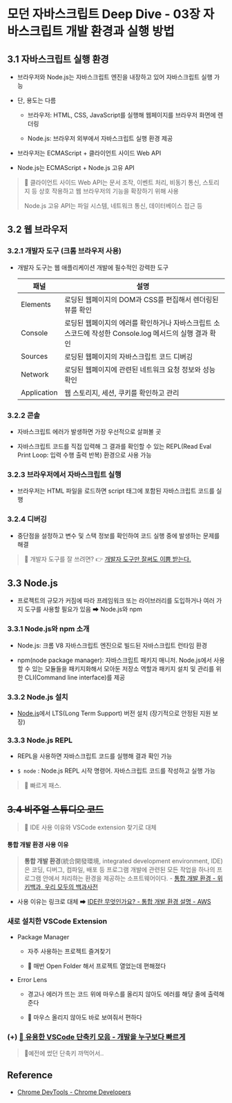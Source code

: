 # 모던 자바스크립트 Deep Dive - 03장 자바스크립트 개발 환경과 실행 방법

## 3.1 자바스크립트 실행 환경

- 브라우저와 Node.js는 자바스크립트 엔진을 내장하고 있어 자바스크립트 실행 가능

- 단, 용도는 다름
  
  - 브라우저: HTML, CSS, JavaScript를 실행해 웹페이지를 브라우저 화면에 렌더링
  
  - Node.js: 브라우저 외부에서 자바스크립트 실행 환경 제공

- 브라우저는 ECMAScript + 클라이언트 사이드 Web API

- Node.js는 ECMAScript + Node.js 고유 API

> 💬 클라이언트 사이드 Web API는 문서 조작, 이벤트 처리, 비동기 통신, 스토리지 등 상호 작용하고 웹 브라우저의 기능을 확장하기 위해 사용
> 
> Node.js 고유 API는 파일 시스템, 네트워크 통신, 데이터베이스 접근 등

## 3.2 웹 브라우저

### 3.2.1 개발자 도구 (크롬 브라우저 사용)

- 개발자 도구는 웹 애플리케이션 개발에 필수적인 강력한 도구
  
  | 패널          | 설명                                                             |
  | ----------- | -------------------------------------------------------------- |
  | Elements    | 로딩된 웹페이지의 DOM과 CSS를 편집해서 렌더링된 뷰를 확인                            |
  | Console     | 로딩된 웹페이지의 에러를 확인하거나 자바스크립트 소스코드에 작성한 Console.log 메서드의 실행 결과 확인 |
  | Sources     | 로딩된 웹페이지의 자바스크립트 코드 디버깅                                        |
  | Network     | 로딩된 웹페이지에 관련된 네트워크 요청 정보와 성능 확인                                |
  | Application | 웹 스토리지, 세션, 쿠키를 확인하고 관리                                        |

### 3.2.2 콘솔

- 자바스크립트 에러가 발생하면 가장 우선적으로 살펴볼 곳

- 자바스크립트 코드를 직접 입력해 그 결과를 확인할 수 있는 REPL(Read Eval Print Loop: 입력 수행 출력 반복) 환경으로 사용 가능

### 3.2.3 브라우저에서 자바스크립트 실행

- 브라우저는 HTML 파일을 로드하면 script 태그에 포함된 자바스크립트 코드를 실행

### 3.2.4 디버깅

- 중단점을 설정하고 변수 및 스택 정보를 확인하여 코드 실행 중에 발생하는 문제를 해결

> 💬 개발자 도구를 잘 쓰려면? 👉 [개발자 도구만 잘써도 이쁨 받는다.](https://velog.io/@leehyunho2001/%EA%B0%9C%EB%B0%9C%EC%9E%90-%EB%8F%84%EA%B5%AC%EB%A7%8C-%EC%9E%98%EC%8D%A8%EB%8F%84-%EC%9D%B4%EC%81%A8-%EB%B0%9B%EB%8A%94%EB%8B%A4)

## 3.3 Node.js

- 프로젝트의 규모가 커짐에 따라 프레임워크 또는 라이브러리를 도입하거나 여러 가지 도구를 사용할 필요가 있음 ➡ Node.js와 npm

### 3.3.1 Node.js와 npm 소개

- Node.js: 크롬 V8 자바스크립트 엔진으로 빌드된 자바스크립트 런타임 환경

- npm(node package manager): 자바스크립트 패키지 매니저. Node.js에서 사용할 수 있는 모듈들을 패키지화해서 모아둔 저장소 역할과 패키지 설치 및 관리를 위한 CLI(Command line interface)를 제공

### 3.3.2 Node.js 설치

- [Node.js](http://nodejs.org)에서 LTS(Long Term Support) 버전 설치 (장기적으로 안정된 지원 보장)

### 3.3.3 Node.js REPL

- REPL을 사용하면 자바스크립트 코드를 실행해 결과 확인 가능

- `$ node` : Node.js REPL 시작 명령어. 자바스크립트 코드를 작성하고 실행 가능

> 💬 빠르게 패스.

## ~~3.4 비주얼 스튜디오 코드~~

> 💬 IDE 사용 이유와 VSCode extension 찾기로 대체

#### 통합 개발 환경 사용 이유

> **통합 개발 환경**(統合開發環境, integrated development environment, IDE)은 코딩, 디버그, 컴파일, 배포 등 프로그램 개발에 관련된 모든 작업을 하나의 프로그램 안에서 처리하는 환경을 제공하는 소프트웨어이다. - [통합 개발 환경 - 위키백과, 우리 모두의 백과사전](https://ko.wikipedia.org/wiki/%ED%86%B5%ED%95%A9_%EA%B0%9C%EB%B0%9C_%ED%99%98%EA%B2%BD)

- 사용 이유는 링크로 대체 ➡ [IDE란 무엇인가요? - 통합 개발 환경 설명 - AWS](https://aws.amazon.com/ko/what-is/ide/)

### 새로 설치한 VSCode Extension

- Package Manager
  
  - 자주 사용하는 프로젝트 즐겨찾기
  
  - 💬 매번 Open Folder 해서 프로젝트 열었는데 편해졌다

- Error Lens
  
  - 경고나 에러가 뜨는 코드 위에 마우스를 올리지 않아도 에러를 해당 줄에 출력해준다
  
  - 💬 마우스 올리지 않아도 바로 보여줘서 편하다

### (+) [💽 유용한 VSCode 단축키 모음 - 개발을 누구보다 빠르게](https://inpa.tistory.com/entry/VS-Code-%E2%8F%B1%EF%B8%8F-%EC%9C%A0%EC%9A%A9%ED%95%9C-%EB%8B%A8%EC%B6%95%ED%82%A4-%EC%A0%95%EB%A6%AC)

> 💬예전에 썼던 단축키 까먹어서..

## Reference

- [Chrome DevTools - Chrome Developers](https://developer.chrome.com/docs/devtools/)
